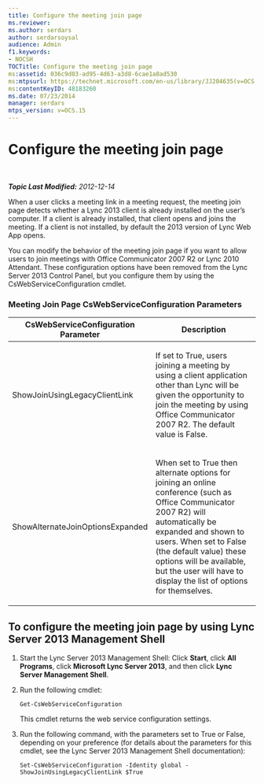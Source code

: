 ```yaml
---
title: Configure the meeting join page
ms.reviewer: 
ms.author: serdars
author: serdarsoysal
audience: Admin
f1.keywords:
- NOCSH
TOCTitle: Configure the meeting join page
ms:assetid: 036c9d03-ad95-4d63-a3d8-6cae1a8ad530
ms:mtpsurl: https://technet.microsoft.com/en-us/library/JJ204635(v=OCS.15)
ms:contentKeyID: 48183260
ms.date: 07/23/2014
manager: serdars
mtps_version: v=OCS.15
---
```


<div data-xmlns="http://www.w3.org/1999/xhtml">

<div class="topic" data-xmlns="http://www.w3.org/1999/xhtml" data-msxsl="urn:schemas-microsoft-com:xslt" data-cs="https://msdn.microsoft.com/">

<div data-asp="https://msdn2.microsoft.com/asp">

# Configure the meeting join page

</div>

<div id="mainSection">

<div id="mainBody">

<span> </span>

_**Topic Last Modified:** 2012-12-14_

When a user clicks a meeting link in a meeting request, the meeting join page detects whether a Lync 2013 client is already installed on the user’s computer. If a client is already installed, that client opens and joins the meeting. If a client is not installed, by default the 2013 version of Lync Web App opens.

You can modify the behavior of the meeting join page if you want to allow users to join meetings with Office Communicator 2007 R2 or Lync 2010 Attendant. These configuration options have been removed from the Lync Server 2013 Control Panel, but you configure them by using the CsWebServiceConfiguration cmdlet.

### Meeting Join Page CsWebServiceConfiguration Parameters

<table>
<colgroup>
<col style="width: 50%" />
<col style="width: 50%" />
</colgroup>
<thead>
<tr class="header">
<th>CsWebServiceConfiguration Parameter</th>
<th>Description</th>
</tr>
</thead>
<tbody>
<tr class="odd">
<td><p>ShowJoinUsingLegacyClientLink</p></td>
<td><p>If set to True, users joining a meeting by using a client application other than Lync will be given the opportunity to join the meeting by using Office Communicator 2007 R2. The default value is False.</p></td>
</tr>
<tr class="even">
<td><p>ShowAlternateJoinOptionsExpanded</p></td>
<td><p>When set to True then alternate options for joining an online conference (such as Office Communicator 2007 R2) will automatically be expanded and shown to users. When set to False (the default value) these options will be available, but the user will have to display the list of options for themselves.</p></td>
</tr>
</tbody>
</table>


<div>

## To configure the meeting join page by using Lync Server 2013 Management Shell

1.  Start the Lync Server 2013 Management Shell: Click **Start**, click **All Programs**, click **Microsoft Lync Server 2013**, and then click **Lync Server Management Shell**.

2.  Run the following cmdlet:
    
        Get-CsWebServiceConfiguration
    
    This cmdlet returns the web service configuration settings.

3.  Run the following command, with the parameters set to True or False, depending on your preference (for details about the parameters for this cmdlet, see the Lync Server 2013 Management Shell documentation):
    
        Set-CsWebServiceConfiguration -Identity global -ShowJoinUsingLegacyClientLink $True

</div>

</div>

<span> </span>

</div>

</div>

</div>

